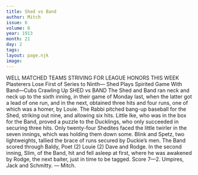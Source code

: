 ```yaml
---
title: Shed vs Band
author: Mitch
issue: 6
volume: 8
year: 1913
month: 21
day: 2
tags:
layout: page.njk
image:
---
```

WELL MATCHED TEAMS STRIVING FOR LEAGUE HONORS THIS WEEK    Plasterers Lose First of Series to Ninth— Shed Plays Spirited Game With Band—Cubs Crawling Up   SHED vs BAND    The Shed and Band ran neck and neck up to the sixth inning, in their game of Monday last, when the latter got a lead of one run, and in the next, obtained three hits and four runs, one of which was a homer, by Louie. The Rabbi pitched bang-up baseball for the Shed, striking out nine, and allowing six hits. Little Ike, who was in the box for the Band, proved a puzzle to the Ducklings, who only succeeded in securing three hits. Only twenty-four Shedites faced the little twirler in the seven innings, which was holding them down some. Blink and Spetz, two lightweights, tallied the brace of runs secured by Duckie’s men. The Band scored through Baldy, Poet (2) Louie (2) Dave and Rodge. In the second inning, Slim, of the Band, hit and fell asleep at first, where he was awakened by Rodge, the next baiter, just in time to be tagged. Score 7—2. Umpires, Jack and Schmitty. — Mitch.

